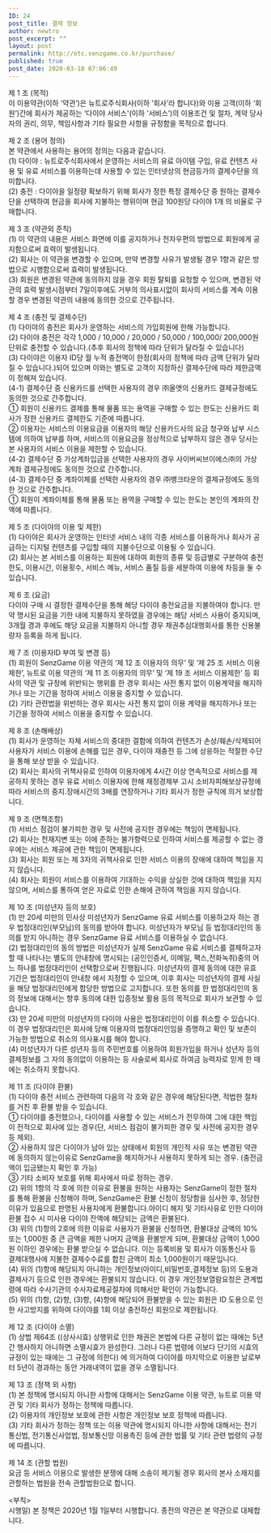 ```yaml
---
ID: 24
post_title: 결제 정보
author: newtro
post_excerpt: ""
layout: post
permalink: http://etc.senzgame.co.kr/purchase/
published: true
post_date: 2020-03-18 07:06:49
---
```

<!-- wp:paragraph -->
<p>제 1 조 (목적)<br>이 이용약관(이하 ‘약관’)은 뉴트로주식회사(이하 ‘회사’라 합니다)와 이용 고객(이하 ‘회원’)간에 회사가 제공하는 ‘다이야 서비스'(이하 ‘서비스’)의 이용조건 및 절차, 계약 당사자의 권리, 의무, 책임사항과 기타 필요한 사항을 규정함을 목적으로 합니다.</p>
<!-- /wp:paragraph -->

<!-- wp:paragraph -->
<p>제 2 조 (용어 정의)<br>본 약관에서 사용하는 용어의 정의는 다음과 같습니다.<br>(1) 다이야 : 뉴트로주식회사에서 운영하는 서비스의 유료 아이템 구입, 유료 컨텐츠 사용 및 유료 서비스를 이용하는데 사용할 수 있는 인터넷상의 현금등가의 결제수단을 의미합니다.<br>(2) 충전 : 다이야을 일정량 확보하기 위해 회사가 정한 특정 결제수단 중 원하는 결제수단을 선택하여 현금을 회사에 지불하는 행위이며 현금 100원당 다이야 1개 의 비율로 구매합니다.</p>
<!-- /wp:paragraph -->

<!-- wp:paragraph -->
<p>제 3 조 (약관외 준칙)<br>(1) 이 약관의 내용은 서비스 화면에 이를 공지하거나 전자우편의 방법으로 회원에게 공지함으로써 효력이 발생됩니다.<br>(2) 회사는 이 약관을 변경할 수 있으며, 만약 변경할 사유가 발생될 경우 1항과 같은 방법으로 시행함으로써 효력이 발생됩니다.<br>(3) 회원은 변경된 약관에 동의하지 않을 경우 회원 탈퇴를 요청할 수 있으며, 변경된 약관의 효력 발생시점부터 7일이후에도 거부의 의사표시없이 회사의 서비스를 계속 이용할 경우 변경된 약관의 내용에 동의한 것으로 간주됩니다.</p>
<!-- /wp:paragraph -->

<!-- wp:paragraph -->
<p>제 4 조 (충전 및 결제수단)<br>(1) 다이야의 충전은 회사가 운영하는 서비스의 가입회원에 한해 가능합니다.<br>(2) 다이야 충전은 각각 1,000 / 10,000 / 20,000 / 50,000 / 100,000/ 200,000원 단위로 충전할 수 있습니다.(추후 회사의 정책에 따라 단위가 달라질 수 있습니다)<br>(3) 다이야은 이용자 ID당 월 누적 충전액이 한정(회사의 정책에 따라 금액 단위가 달라질 수 있습니다.)되어 있으며 이와는 별도로 고객이 지정하신 결제수단에 따라 제한금액이 정해져 있습니다.<br>(4-1) 결제수단 중 신용카드를 선택한 사용자의 경우 ㈜올앳의 신용카드 결제규정에도 동의한 것으로 간주합니다.<br>① 회원이 신용카드 결제를 통해 물품 또는 용역을 구매할 수 있는 한도는 신용카드 회사가 정한 신용카드 결제한도 기준에 따릅니다.<br>② 이용자는 서비스의 이용요금을 이용자의 해당 신용카드사의 요금 청구와 납부 시스템에 의하여 납부를 하며, 서비스의 이용요금을 정상적으로 납부하지 않은 경우 당사는 본 사용자의 서비스 이용을 제한할 수 있습니다.<br>(4-2) 결제수단 중 가상계좌입금을 선택한 사용자의 경우 사이버씨브이에스㈜의 가상계좌 결제규정에도 동의한 것으로 간주합니다.<br>(4-3) 결제수단 중 계좌이체를 선택한 사용자의 경우 ㈜뱅크타운의 결제규정에도 동의한 것으로 간주합니다.<br>① 회원이 계좌이체를 통해 물품 또는 용역을 구매할 수 있는 한도는 본인의 계좌의 잔액에 따릅니다.</p>
<!-- /wp:paragraph -->

<!-- wp:paragraph -->
<p>제 5 조 (다이야의 이용 및 제한)<br>(1) 다이야은 회사가 운영하는 인터넷 서비스 내의 각종 서비스를 이용하거나 회사가 공급하는 디지털 컨텐츠를 구입할 때의 지불수단으로 이용될 수 있습니다.<br>(2) 회사는 본 서비스를 이용하는 회원에 대하여 회원의 종류 및 등급별로 구분하여 충전한도, 이용시간, 이용횟수, 서비스 메뉴, 서비스 품질 등을 세분하여 이용에 차등을 둘 수 있습니다.</p>
<!-- /wp:paragraph -->

<!-- wp:paragraph -->
<p>제 6 조 (요금)<br>다이야 구매 시 결정한 결제수단을 통해 해당 다이야 충전요금을 지불하여야 합니다. 만약 명시된 요금을 기한 내에 지불하지 못하였을 경우에는 해당 서비스 사용이 중지되며, 3개월 경과 후에도 해당 요금을 지불하지 아니할 경우 채권추심대행회사를 통한 신용불량자 등록을 하게 됩니다.</p>
<!-- /wp:paragraph -->

<!-- wp:paragraph -->
<p>제 7 조 (이용자ID 부여 및 변경 등)<br>(1) 회원이 SenzGame 이용 약관의 ‘제 12 조 이용자의 의무’ 및 ‘제 25 조 서비스 이용제한’, 뉴트로 이용 약관의 ‘제 11 조 이용자의 의무’ 및 ‘제 19 조 서비스 이용제한’ 등 회사의 약관 및 규정에 위반되는 행위를 한 경우 회사는 사전 통지 없이 이용계약을 해지하거나 또는 기간을 정하여 서비스 이용을 중지할 수 있습니다.<br>(2) 기타 관련법을 위반하는 경우 회사는 사전 통지 없이 이용 계약을 해지하거나 또는 기간을 정하여 서비스 이용을 중지할 수 있습니다.</p>
<!-- /wp:paragraph -->

<!-- wp:paragraph -->
<p>제 8 조 (손해배상)<br>(1) 회사가 운영하는 자체 서비스의 중대한 결함에 의하여 컨텐츠가 손상/훼손/삭제되어 사용자가 서비스 이용에 손해를 입은 경우, 다이야 재충전 등 그에 상응하는 적절한 수단을 통해 보상 받을 수 있습니다.<br>(2) 회사는 회사의 귀책사유로 인하여 이용자에게 4시간 이상 연속적으로 서비스를 제공하지 못하는 경우 유료 서비스 이용자에 한해 재정경제부 고시 소비자피해보상규정에 따라 서비스의 중지.장애시간의 3배를 연장하거나 기타 회사가 정한 규칙에 의거 보상합니다.</p>
<!-- /wp:paragraph -->

<!-- wp:paragraph -->
<p>제 9 조 (면책조항)<br>(1) 서비스 점검이 불가피한 경우 및 사전에 공지한 경우에는 책임이 면제됩니다.<br>(2) 회사는 천재지변 또는 이에 준하는 불가항력으로 인하여 서비스를 제공할 수 없는 경우에는 서비스 제공에 관한 책임이 면제됩니다.<br>(3) 회사는 회원 또는 제 3자의 귀책사유로 인한 서비스 이용의 장애에 대하여 책임을 지지 않습니다.<br>(4) 회사는 회원이 서비스를 이용하여 기대하는 수익을 상실한 것에 대하여 책임을 지지 않으며, 서비스를 통하여 얻은 자료로 인한 손해에 관하여 책임을 지지 않습니다.</p>
<!-- /wp:paragraph -->

<!-- wp:paragraph -->
<p>제 10 조 (미성년자 등의 보호)<br>(1) 만 20세 미만의 민사상 미성년자가 SenzGame 유료 서비스를 이용하고자 하는 경우 법정대리인(부모님)의 동의를 받아야 합니다. 미성년자가 부모님 등 법정대리인의 동의를 받지 아니하는 경우 SenzGame 유료 서비스를 이용하실 수 없습니다.<br>(2) 법정대리인의 동의 방법은 미성년자가 실제 SenzGame 유료 서비스를 결제하고자 할 때 나타나는 별도의 안내창에 명시되는 (공인인증서, 이메일, 팩스,전화녹취)중의 어느 하나를 법정대리인이 선택함으로써 진행됩니다. 미성년자의 결제 동의에 대한 유효 기간은 법정대리인이 안내창 에서 지정할 수 있으며, 이후 회사는 미성년자의 결제 사실을 해당 법정대리인에게 합당한 방법으로 고지합니다. 또한 동의를 한 법정대리인의 동의 정보에 대해서는 향후 동의에 대한 입증정보 활용 등의 목적으로 회사가 보관할 수 있습니다.<br>(3) 만 20세 미만의 미성년자의 다이야 사용은 법정대리인이 이를 취소할 수 있습니다. 이 경우 법정대리인은 회사에 당해 이용자의 법정대리인임을 증명하고 확인 및 보존이 가능한 방법으로 취소의 의사표시를 해야 합니다.<br>(4) 미성년자가 다른 성년자 등의 주민번호를 이용하여 회원가입을 하거나 성년자 등의 결제정보를 그 자의 동의없이 이용하는 등 사술로써 회사로 하여금 능력자로 믿게 한 때에는 취소하지 못합니다.</p>
<!-- /wp:paragraph -->

<!-- wp:paragraph -->
<p>제 11 조 (다이야 환불)<br>(1) 다이야 충전 서비스 관련하여 다음의 각 호와 같은 경우에 해당된다면, 적법한 절차를 거친 후 환불 받을 수 있습니다.<br>① 다이야를 충전했으나, 다이야를 사용할 수 있는 서비스가 전무하여 그에 대한 책임이 전적으로 회사에 있는 경우(단, 서비스 점검이 불가피한 경우 및 사전에 공지한 경우 등 제외).<br>② 사용하지 않은 다이야가 남아 있는 상태에서 회원의 개인적 사유 또는 변경된 약관에 동의하지 않는이유로 SenzGame을 해지하거나 사용하지 못하게 되는 경우. (충전금액이 입금됐는지 확인 후 가능)<br>③ 기타 소비자 보호를 위해 회사에서 따로 정하는 경우.<br>(2) 위의 1항의 각 호에 의한 이유로 환불을 원하는 사용자는 SenzGame이 정한 절차를 통해 환불을 신청해야 하며, SenzGame은 환불 신청이 정당함을 심사한 후, 정당한 이유가 있음으로 판명된 사용자에게 환불합니다.아이디 해지 및 기타사유로 인한 다이야 환불 접수 시 미사용 다이야 잔액에 해당되는 금액은 환불된다.<br>(3) 위의 (1)항의 2호에 의한 이유로 사용자가 환불을 신청하면, 환불대상 금액의 10% 또는 1,000원 중 큰 금액을 제한 나머지 금액을 환불받게 되며, 환불대상 금액이 1,000원 이하인 경우에는 환불 받으실 수 없습니다. 이는 등록비용 및 회사가 이동통신사 등 결제대행사에 지불한 결제수수료를 합친 금액이 최소 1,000원이기 때문입니다.<br>(4) 위의 (1)항에 해당되지 아니하는 개인정보(아이디,비밀번호,결제정보 등)의 도용과 결제사기 등으로 인한 경우에는 환불되지 않습니다. 이 경우 개인정보열람요청은 관계법령에 따라 수사기관의 수사자료제공절차에 의해서만 확인이 가능합니다.<br>(5) 위의 (1)항, (2)항, (3)항, (4)항에 해당되어 환불받을 수 있는 회원은 ID 도용으로 인한 사고방지를 위하여 다이야를 1회 이상 충전하신 회원으로 제한됩니다.</p>
<!-- /wp:paragraph -->

<!-- wp:paragraph -->
<p>제 12 조 (다이야 소멸)<br>(1) 상법 제64조 ((상사시효) 상행위로 인한 채권은 본법에 다른 규정이 없는 때에는 5년간 행사하지 아니하면 소멸시효가 완성한다. 그러나 다른 법령에 이보다 단기의 시효의 규정이 있는 때에는 그 규정에 의한다) 에 의거하여 다이야를 마지막으로 이용한 날로부터 5년이 경과하는 동안 거래내역이 없을 경우 소멸됩니다.</p>
<!-- /wp:paragraph -->

<!-- wp:paragraph -->
<p>제 13 조 (정책 외 사항)<br>(1) 본 정책에 명시되지 아니한 사항에 대해서는 SenzGame 이용 약관, 뉴트로 이용 약관 및 기타 회사가 정하는 정책에 따릅니다.<br>(2) 이용자의 개인정보 보호에 관한 사항은 개인정보 보호 정책에 따릅니다.<br>(3) 기타 회사가 정하는 정책 또는 이용 약관에 명시되지 아니한 사항에 대해서는 전기통신법, 전기통신사업법, 정보통신망 이용촉진 등에 관한 법률 및 기타 관련 법령의 규정에 따릅니다.</p>
<!-- /wp:paragraph -->

<!-- wp:paragraph -->
<p>제 14 조 (관할 법원)<br>요금 등 서비스 이용으로 발생한 분쟁에 대해 소송이 제기될 경우 회사의 본사 소재지를 관할하는 법원을 전속 관할법원으로 합니다.</p>
<!-- /wp:paragraph -->

<!-- wp:paragraph -->
<p>&lt;부칙&gt;<br>시행일) 본 정책은 2020년 1월 1일부터 시행합니다. 종전의 약관은 본 약관으로 대체합니다.</p>
<!-- /wp:paragraph -->